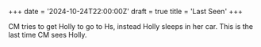 +++
date = '2024-10-24T22:00:00Z'
draft = true
title = 'Last Seen'
+++

CM tries to get Holly to go to Hs, instead Holly sleeps in her car.
This is the last time CM sees Holly.
